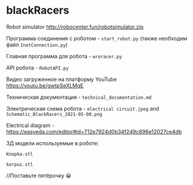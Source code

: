 # blackRacers
Robot simulator http://robocenter.fun/robotsimulator.zip

Программа соединения с роботом - `start_robot.py` (также необходим файл `InetConnection.py`)

Главная программа для робота - `wroracer.py`

API робота - `RobotAPI.py`

Видео загруженное на платформу YouTube https://youtu.be/gwtpSeXLMqE

Техническая документация - ```technical_documentation.md```

Электрическая схема робота - ```electrical circuit.jpeg``` and ```Schematic_BlackRacers_2021-05-08.png```

Electrical diagram - https://easyeda.com/editor#id=712e7924d0b34f249c896e12027ce4db

3Д модели используемые в роботе:

``` Knopka.stl ```

``` korpus.stl ```

//Поставьте пятёрочку 😀
